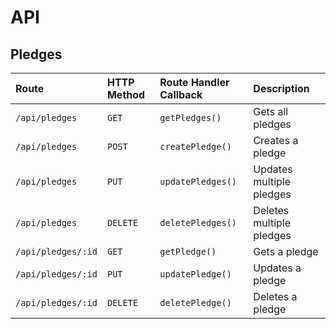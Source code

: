 # API

## Pledges

| Route              | HTTP Method | Route Handler Callback | Description              |
| :---               | :---        | :---                   | :---                     |
| `/api/pledges`     | `GET`       | `getPledges()`         | Gets all pledges         |
| `/api/pledges`     | `POST`      | `createPledge()`       | Creates a pledge         |
| `/api/pledges`     | `PUT`       | `updatePledges()`      | Updates multiple pledges |
| `/api/pledges`     | `DELETE`    | `deletePledges()`      | Deletes multiple pledges |
| `/api/pledges/:id` | `GET`       | `getPledge()`          | Gets a pledge            |
| `/api/pledges/:id` | `PUT`       | `updatePledge()`       | Updates a pledge         |
| `/api/pledges/:id` | `DELETE`    | `deletePledge()`       | Deletes a pledge         |
